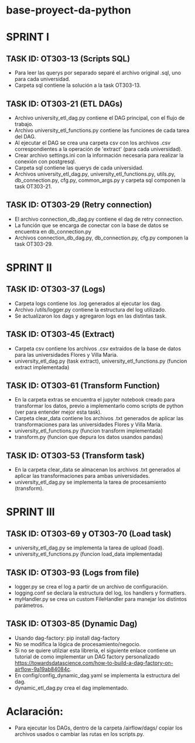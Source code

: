 # base-proyect-da-python

# SPRINT I
##  TASK ID: OT303-13 (Scripts SQL)
* Para leer las querys por separado separé el archivo original .sql, uno para cada universidad.
* Carpeta sql contiene la solución a la task OT303-13.

## TASK ID: OT303-21 (ETL DAGs)
* Archivo university_etl_dag.py contiene el DAG principal, con el flujo de trabajo.
* Archivo university_etl_functions.py contiene las funciones de cada tarea del DAG.
* Al ejecutar el DAG se crea una carpeta csv con los archivos .csv correspondientes a la operación de 'extract' (para cada universidad).
* Crear archivo settings.ini con la información necesaria para realizar la conexión con postgresql.
* Carpeta sql contiene las querys de cada universidad.
* Archivos university_etl_dag.py, university_etl_functions.py, utils.py, db_connection.py, cfg.py, common_args.py y carpeta sql componen la task OT303-21.

## TASK ID: OT303-29 (Retry connection)
* El archivo connection_db_dag.py contiene el dag de retry connection.
* La función que se encarga de conectar con la base de datos se encuentra en db_connection.py
* Archivos connection_db_dag.py, db_connection.py, cfg.py componen la task OT303-29.

#
# SPRINT II

## TASK ID: OT303-37 (Logs)
* Carpeta logs contiene los .log generados al ejecutar los dag.
* Archivo /utils/logger.py contiene la estructura del log utilizado.
* Se actualizaron los dags y agregaron logs en las distintas task.

## TASK ID: OT303-45 (Extract)
* Carpeta csv contiene los archivos .csv extraidos de la base de datos para las universidades Flores y Villa Maria.
* university_etl_dag.py (task extract), university_etl_functions.py (funcion extract implementada)

## TASK ID: OT303-61 (Transform Function)
* En la carpeta extras se encuentra el jupyter notebook creado para transformar los datos, previo a implementarlo como scripts de python (ver para entender mejor esta task).
* Carpeta clear_data contiene los archivos .txt generados de aplicar las transformaciones para las universidades Flores y Villa Maria.
* university_etl_functions.py (funcion transform implementada)
* transform.py (funcion que depura los datos usandos pandas)

## TASK ID: OT303-53 (Transform task)
* En la carpeta clear_data se almacenan los archivos .txt generados al aplicar las transformaciones para ambas universidades.
* university_etl_dag.py se implementa la tarea de procesamiento (transform).

#
# SPRINT III
## TASK ID: OT303-69 y OT303-70 (Load task)
* university_etl_dag.py se implementa la tarea de upload (load).
* university_etl_functions.py (funcion load_data implementada)

## TASK ID: OT303-93 (Logs from file)
* logger.py se crea el log a partir de un archivo de configuración.
* logging.conf se declara la estructura del log, los handlers y formatters.
* myHandler.py se crea un custom FileHandler para manejar los distintos parámetros.

## TASK ID: OT303-85 (Dynamic Dag)
* Usando dag-factory: pip install dag-factory
* No se modifica la lógica de procesamiento/negocio. 
* Si no se quiere utilziar esta librería, el siguiente enlace contiene un tutorial de como implementar un DAG factory personalizado https://towardsdatascience.com/how-to-build-a-dag-factory-on-airflow-9a19ab84084c.
* En config/config_dynamic_dag.yaml se implementa la estructura del dag.
* dynamic_etl_dag.py crea el dag implementado.

#
# Aclaración:
* Para ejecutar los DAGs, dentro de la carpeta /airflow/dags/ copiar los archivos usados o cambiar las rutas en los scripts.py.
